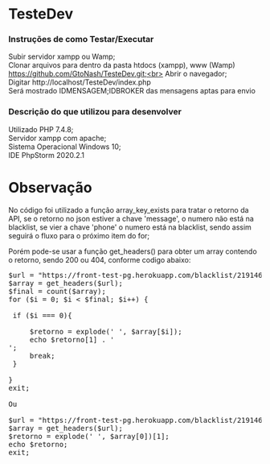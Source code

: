 # TesteDev

<h3>Instruções de como Testar/Executar</h3>

Subir servidor xampp ou Wamp;<br>
Clonar arquivos para dentro da pasta htdocs (xampp), www (Wamp) https://github.com/GtoNash/TesteDev.git;<br>
Abrir o navegador;<br>
Digitar http://localhost/TesteDev/index.php<br>
Será mostrado IDMENSAGEM;IDBROKER das mensagens aptas para envio

<h3>Descrição do que utilizou para desenvolver</h3>
Utilizado PHP 7.4.8;<br>
Servidor xampp com apache;<br>
Sistema Operacional Windows 10;<br>
IDE PhpStorm 2020.2.1

# Observação

No código foi utilizado a função array_key_exists para tratar o retorno da API, se o retorno no json estiver a chave 'message', o numero não está na blacklist, se vier a chave 'phone' o numero está na blacklist, sendo assim seguirá o fluxo para o próximo item do for;

Porém pode-se usar a função get_headers() para obter um array contendo o retorno, sendo 200 ou 404, conforme codigo abaixo:<br>

<pre>
$url = "https://front-test-pg.herokuapp.com/blacklist/21914683666";
$array = get_headers($url);
$final = count($array);
for ($i = 0; $i < $final; $i++) {

 if ($i === 0){

     $retorno = explode(' ', $array[$i]);
     echo $retorno[1] . '<br>';
     break;
 }

}
exit;

Ou

$url = "https://front-test-pg.herokuapp.com/blacklist/21914683666";
$array = get_headers($url);
$retorno = explode(' ', $array[0])[1];
echo $retorno;
exit;

</pre>


